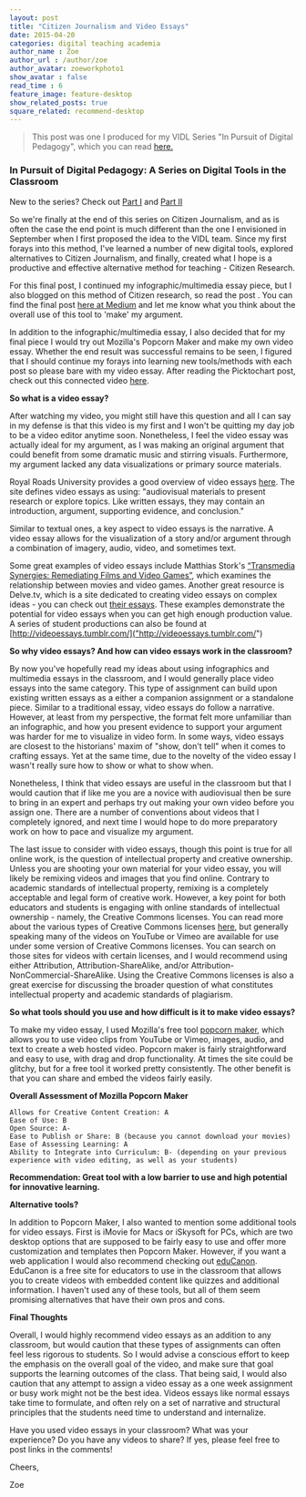 ```yaml
---
layout: post
title: "Citizen Journalism and Video Essays"
date: 2015-04-20
categories: digital teaching academia
author_name : Zoe 
author_url : /author/zoe
author_avatar: zoeworkphoto1
show_avatar : false
read_time : 6
feature_image: feature-desktop
show_related_posts: true
square_related: recommend-desktop
---
```


> This post was one I produced for my VIDL Series "In Pursuit of Digital Pedagogy", which you can read [here.]("https://my.vanderbilt.edu/vidl/2015/04/in-pursuit-of-digital-pedagogy-3/")

### In Pursuit of Digital Pedagogy: A Series on Digital Tools in the Classroom

New to the series? Check out [Part I]("https://my.vanderbilt.edu/vidl/2015/03/in-pursuit-of-digital-pedagogy-citizen-journalism-infographics/") and [Part II]("https://my.vanderbilt.edu/vidl/2015/04/in-pursuit-of-digital-pedagogy-citizen-journalism-multimedia-essays/")

So we're finally at the end of this series on Citizen Journalism, and as is often the case the end point is much different than the one I envisioned in September when I first proposed the idea to the VIDL team. Since my first forays into this method, I've learned a number of new digital tools, explored alternatives to Citizen Journalism, and finally, created what I hope is a productive and effective alternative method for teaching - Citizen Research.

For this final post, I continued my infographic/multimedia essay piece, but I also blogged on this method of Citizen research, so read the post . You can find the final post [here at Medium]("https://medium.com/@zoe_leblanc/in-pursuit-of-digital-pedagogy-a-vidl-blog-post-citizen-researcher-digitally-born-pedagogies-73461331e735") and let me know what you think about the overall use of this tool to 'make' my argument.

In addition to the infographic/multimedia essay, I also decided that for my final piece I would try out Mozilla's Popcorn Maker and make my own video essay. Whether the end result was successful remains to be seen, I figured that I should continue my forays into learning new tools/methods with each post so please bare with my video essay. After reading the Picktochart post, check out this connected video [here]("https://zoeleblanc.makes.org/popcorn/2mb9").

**So what is a video essay?**

After watching my video, you might still have this question and all I can say in my defense is that this video is my first and I won't be quitting my day job to be a video editor anytime soon. Nonetheless, I feel the video essay was actually ideal for my argument, as I was making an original argument that could benefit from some dramatic music and stirring visuals. Furthermore, my argument lacked any data visualizations or primary source materials.

Royal Roads University provides a good overview of video essays [here]("http://libguides.royalroads.ca/mediaelements"). The site defines video essays as using: "audiovisual materials to present research or explore topics. Like written essays, they may contain an introduction, argument, supporting evidence, and conclusion."

Similar to textual ones, a key aspect to video essays is the narrative. A video essay allows for the visualization of a story and/or argument through a combination of imagery, audio, video, and sometimes text.

Some great examples of video essays include Matthias Stork's [“Transmedia Synergies: Remediating Films and Video Games”]("http://www.slate.com/blogs/browbeat/2013/01/15/movies_and_video_games_watch_a_great_video_essay_on_transmedia_video.html"), which examines the relationship between movies and video games. Another great resource is Delve.tv, which is a site dedicated to creating video essays on complex ideas - you can check out [their essays]("http://delve.tv/essays/"). These examples demonstrate the potential for video essays when you can get high enough production value. A series of student productions can also be found at [http://videoessays.tumblr.com/]("http://videoessays.tumblr.com/")

**So why video essays? And how can video essays work in the classroom?**

By now you've hopefully read my ideas about using infographics and multimedia essays in the classroom, and I would generally place video essays into the same category. This type of assignment can build upon existing written essays as a either a companion assignment or a standalone piece. Similar to a traditional essay, video essays do follow a narrative. However, at least from my perspective, the format felt more unfamiliar than an infographic, and how you present evidence to support your argument was harder for me to visualize in video form. In some ways, video essays are closest to the historians' maxim of "show, don't tell" when it comes to crafting essays. Yet at the same time, due to the novelty of the video essay I wasn't really sure how to show or what to show when.

Nonetheless, I think that video essays are useful in the classroom but that I would caution that if like me you are a novice with audiovisual then be sure to bring in an expert and perhaps try out making your own video before you assign one. There are a number of conventions about videos that I completely ignored, and next time I would hope to do more preparatory work on how to pace and visualize my argument.

The last issue to consider with video essays, though this point is true for all online work, is the question of intellectual property and creative ownership. Unless you are shooting your own material for your video essay, you will likely be remixing videos and images that you find online. Contrary to academic standards of intellectual property, remixing is a completely acceptable and legal form of creative work. However, a key point for both educators and students is engaging with online standards of intellectual ownership - namely, the Creative Commons licenses. You can read more about the various types of Creative Commons licenses [here]("https://creativecommons.org/licenses/"), but generally speaking many of the videos on YouTube or Vimeo are available for use under some version of Creative Commons licenses. You can search on those sites for videos with certain licenses, and I would recommend using either Attribution, Attribution-ShareAlike, and/or Attribution-NonCommercial-ShareAlike. Using the Creative Commons licenses is also a great exercise for discussing the broader question of what constitutes intellectual property and academic standards of plagiarism.

**So what tools should you use and how difficult is it to make video essays?**

To make my video essay, I used Mozilla's free tool [popcorn maker]("https://popcorn.webmaker.org/"), which allows you to use video clips from YouTube or Vimeo, images, audio, and text to create a web hosted video. Popcorn maker is fairly straightforward and easy to use, with drag and drop functionality. At times the site could be glitchy, but for a free tool it worked pretty consistently. The other benefit is that you can share and embed the videos fairly easily.

**Overall Assessment of Mozilla Popcorn Maker**

    Allows for Creative Content Creation: A
    Ease of Use: B
    Open Source: A-
    Ease to Publish or Share: B (because you cannot download your movies)
    Ease of Assessing Learning: A
    Ability to Integrate into Curriculum: B- (depending on your previous experience with video editing, as well as your students)

**Recommendation: Great tool with a low barrier to use and high potential for innovative learning.**

**Alternative tools?**

In addition to Popcorn Maker, I also wanted to mention some additional tools for video essays. First is iMovie for Macs or iSkysoft for PCs, which are two desktop options that are supposed to be fairly easy to use and offer more customization and templates then Popcorn Maker. However, if you want a web application I would also recommend checking out [eduCanon]("http://www.educanon.com/index"). EduCanon is a free site for educators to use in the classroom that allows you to create videos with embedded content like quizzes and additional information. I haven't used any of these tools, but all of them seem promising alternatives that have their own pros and cons.

**Final Thoughts**

Overall, I would highly recommend video essays as an addition to any classroom, but would caution that these types of assignments can often feel less rigorous to students. So I would advise a conscious effort to keep the emphasis on the overall goal of the video, and make sure that goal supports the learning outcomes of the class. That being said, I would also caution that any attempt to assign a video essay as a one week assignment or busy work might not be the best idea. Videos essays like normal essays take time to formulate, and often rely on a set of narrative and structural principles that the students need time to understand and internalize.

Have you used video essays in your classroom? What was your experience? Do you have any videos to share? If yes, please feel free to post links in the comments!

Cheers,

Zoe
 